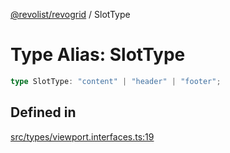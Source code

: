 [@revolist/revogrid](README.md) / SlotType

# Type Alias: SlotType

```ts
type SlotType: "content" | "header" | "footer";
```

## Defined in

[src/types/viewport.interfaces.ts:19](https://github.com/revolist/revogrid/blob/a849a2bedd405f9be6994ce2465b998f17fd214c/src/types/viewport.interfaces.ts#L19)
